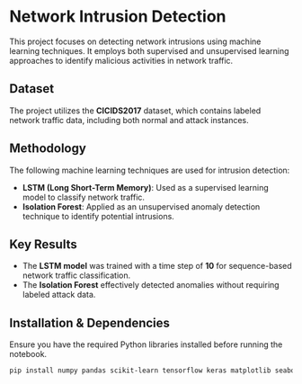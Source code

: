 # Network Intrusion Detection

This project focuses on detecting network intrusions using machine learning techniques. It employs both supervised and unsupervised learning approaches to identify malicious activities in network traffic.

## Dataset
The project utilizes the **CICIDS2017** dataset, which contains labeled network traffic data, including both normal and attack instances.

## Methodology
The following machine learning techniques are used for intrusion detection:

- **LSTM (Long Short-Term Memory)**: Used as a supervised learning model to classify network traffic.
- **Isolation Forest**: Applied as an unsupervised anomaly detection technique to identify potential intrusions.

## Key Results
- The **LSTM model** was trained with a time step of **10** for sequence-based network traffic classification.
- The **Isolation Forest** effectively detected anomalies without requiring labeled attack data.

## Installation & Dependencies
Ensure you have the required Python libraries installed before running the notebook.

```bash
pip install numpy pandas scikit-learn tensorflow keras matplotlib seaborn
